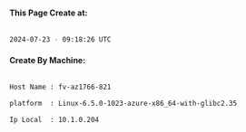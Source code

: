 
   
#### This Page Create at:

```bash

2024-07-23 - 09:18:26 UTC

```

#### Create By Machine:

```bash

Host Name : fv-az1766-821

platform  : Linux-6.5.0-1023-azure-x86_64-with-glibc2.35

Ip Local  : 10.1.0.204

```

